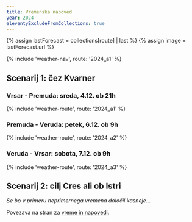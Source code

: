 ```yaml
---
title: Vremenska napoved
year: 2024
eleventyExcludeFromCollections: true
---
```

{% assign lastForecast = collections[route] | last %}
{% assign image = lastForecast.url %}

{% include 'weather-nav', route: '2024_a1' %}

## Scenarij 1: čez Kvarner
### Vrsar - Premuda: sreda, 4.12. ob 21h
{% include 'weather-route', route: '2024_a1' %}

### Premuda - Veruda: petek, 6.12. ob 9h
{% include 'weather-route', route: '2024_a2' %}

### Veruda - Vrsar: sobota, 7.12. ob 9h
{% include 'weather-route', route: '2024_a3' %}

## Scenarij 2: cilj Cres ali ob Istri
_Se bo v primeru neprimernega vremena določil kasneje..._

Povezava na stran za <a href="/vreme/" class="no-underline border-b-2 border-link hover:bg-link-hover">vreme in napovedi</a>.
